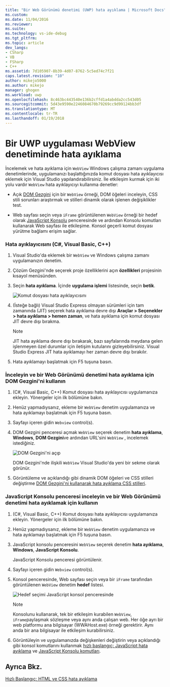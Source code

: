 ```yaml
---
title: "Bir Web Görünümü denetimi (UWP) hata ayıklama | Microsoft Docs"
ms.custom: 
ms.date: 11/04/2016
ms.reviewer: 
ms.suite: 
ms.technology: vs-ide-debug
ms.tgt_pltfrm: 
ms.topic: article
dev_langs:
- CSharp
- VB
- FSharp
- C++
ms.assetid: 7d105907-8b39-4d07-8762-5c5ed74c7f21
caps.latest.revision: "10"
author: mikejo5000
ms.author: mikejo
manager: ghogen
ms.workload: uwp
ms.openlocfilehash: 8c463bc443540e136b2cffd1a4abdda2cc543d05
ms.sourcegitcommit: 5d43e9590e2246084670b79269cc9d99124bb3df
ms.translationtype: MT
ms.contentlocale: tr-TR
ms.lasthandoff: 01/19/2018
---
```

# <a name="debug-a-webview-control-in-a-uwp-app"></a>Bir UWP uygulaması WebView denetiminde hata ayıklama
  
 İncelemek ve hata ayıklama için `WebView` Windows çalışma zamanı uygulama denetimlerinde, uygulamanızı başlattığınızda komut dosyası hata ayıklayıcısı eklemek için Visual Studio yapılandırabilirsiniz. İle etkileşim kurmak için iki yolu vardır `WebView` hata ayıklayıcıyı kullanma denetler:  
  
-   Açık [DOM Gezgini](../debugger/quickstart-debug-html-and-css.md) için bir `WebView` örneği, DOM öğeleri inceleyin, CSS stili sorunları araştırmak ve stilleri dinamik olarak işlenen değişiklikler test.  
  
-   Web sayfası seçin veya `iFrame` görüntülenen `WebView` örneği bir hedef olarak [JavaScript Konsolu](../debugger/javascript-console-commands.md) penceresinde ve ardından Konsolu komutları kullanarak Web sayfası ile etkileşime. Konsol geçerli komut dosyası yürütme bağlamı erişim sağlar.  
  
### <a name="attach-the-debugger-c-visual-basic-c"></a>Hata ayıklayıcısını (C#, Visual Basic, C++)  
  
1.  Visual Studio'da eklemek bir `WebView` ve Windows çalışma zamanı uygulamanızın denetim.  
  
2.  Çözüm Gezgini'nde seçerek proje özelliklerini açın **özellikleri** projesinin kısayol menüsünden.  
  
3.  Seçin **hata ayıklama**. İçinde **uygulama işlemi** listesinde, seçin **betik**.  
  
     ![Komut dosyası hata ayıklayıcısını](../debugger/media/js_dom_webview_script_debugger.png "JS_DOM_WebView_Script_Debugger")  
  
4.  (İsteğe bağlı) Visual Studio Express olmayan sürümleri için tam zamanında (JIT) seçerek hata ayıklama devre dışı **Araçlar > Seçenekler > hata ayıklama > hemen zaman**, ve hata ayıklama için komut dosyası JIT devre dışı bırakma.  
  
    > [!NOTE]
    >  JIT hata ayıklama devre dışı bırakarak, bazı sayfalarında meydana gelen işlenmeyen özel durumlar için iletişim kutularını gizleyebilirsiniz. Visual Studio Express JIT hata ayıklamayı her zaman devre dışı bırakılır.  
  
5.  Hata ayıklamayı başlatmak için F5 tuşuna basın.  
  
### <a name="use-the-dom-explorer-to-inspect-and-debug-a-webview-control"></a>İnceleyin ve bir Web Görünümü denetimi hata ayıklama için DOM Gezgini'ni kullanın  
  
1.  (C#, Visual Basic, C++) Komut dosyası hata ayıklayıcısı uygulamanıza ekleyin. Yönergeler için ilk bölümüne bakın.  
  
2.  Henüz yapmadıysanız, ekleme bir `WebView` denetim uygulamanıza ve hata ayıklamayı başlatmak için F5 tuşuna basın.  
  
3.  Sayfayı içeren gidin `Webview` control(s).  
  
4.  DOM Gezgini penceresi açmak `WebView` seçerek denetim **hata ayıklama**, **Windows**, **DOM Gezgini**ve ardından URL'sini `WebView` , incelemek istediğiniz.  
  
     ![DOM Gezgini'ni açıp](../debugger/media/js_dom_webview.png "JS_DOM_WebView")  
  
     DOM Gezgini'nde ilişkili `WebView` Visual Studio'da yeni bir sekme olarak görünür.  
  
5.  Görüntüleme ve açıklandığı gibi dinamik DOM öğeleri ve CSS stilleri değiştirme [DOM Gezgini'ni kullanarak hata ayıklama CSS stilleri](../debugger/debug-css-styles-using-dom-explorer.md).  
  
### <a name="use-the-javascript-console-window-to-inspect-and-debug-a-webview-control"></a>JavaScript Konsolu penceresi inceleyin ve bir Web Görünümü denetimi hata ayıklamak için kullanın  
  
1.  (C#, Visual Basic, C++) Komut dosyası hata ayıklayıcısı uygulamanıza ekleyin. Yönergeler için ilk bölümüne bakın.  
  
2.  Henüz yapmadıysanız, ekleme bir `WebView` denetim uygulamanıza ve hata ayıklamayı başlatmak için F5 tuşuna basın.  
  
3.  JavaScript konsolu penceresini `WebView` seçerek denetim **hata ayıklama**, **Windows**, **JavaScript Konsolu**.  
  
     JavaScript Konsolu penceresi görüntülenir.  
  
4.  Sayfayı içeren gidin `Webview` control(s).  
  
5.  Konsol penceresinde, Web sayfası seçin veya bir `iFrame` tarafından görüntülenen `WebView` denetim **hedef** listesi.  
  
     ![Hedef seçimi JavaScript konsol penceresinde](../debugger/media/js_console_target.png "JS_Console_Target")  
  
    > [!NOTE]
    >  Konsolunu kullanarak, tek bir etkileşim kurabilen `WebView`, `iFrame`paylaşmak sözleşme veya aynı anda çalışan web. Her öğe ayrı bir web platformu ana bilgisayar (WWAHost.exe) örneği gerektirir. Aynı anda bir ana bilgisayar ile etkileşim kurabilirsiniz.  
  
6.  Görüntüleyin ve uygulamanızda değişkenleri değiştirin veya açıklandığı gibi konsol komutlarını kullanmak [hızlı başlangıç: JavaScript hata ayıklama](../debugger/quickstart-debug-javascript-using-the-console.md) ve [JavaScript Konsolu komutları](../debugger/javascript-console-commands.md).  
  
## <a name="see-also"></a>Ayrıca Bkz.  
 [Hızlı Başlangıç: HTML ve CSS hata ayıklama](../debugger/quickstart-debug-html-and-css.md)